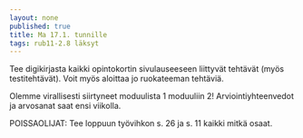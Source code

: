 ```yaml
---
layout: none
published: true
title: Ma 17.1. tunnille
tags: rub11-2.8 läksyt
---
```

Tee digikirjasta kaikki opintokortin sivulauseeseen liittyvät tehtävät (myös testitehtävät). Voit myös aloittaa jo ruokateeman tehtäviä.

Olemme virallisesti siirtyneet moduulista 1 moduuliin 2! Arviointiyhteenvedot ja arvosanat saat ensi viikolla.

POISSAOLIJAT:
Tee loppuun työvihkon s. 26 ja s. 11 kaikki mitkä osaat.
